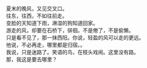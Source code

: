 夏末的晚风，又见交叉口。<br />
往东，往西，不如往前走。<br />
变脸的天知道下雨，淋湿的狗知道回家。<br />
游走的风，却要在石桥下，徘徊。不是倦了，不是偷懒。<br />
只是看不见了，那一抹西阳。你说，轻盈的风可以走的更远。<br />
他说，不必再走，哪里都是归宿。。<br />
我说，只是迷路了。笑语的鸟，在枝头戏闹。这里没有路。<br />
那，我这是要去哪里？<br />